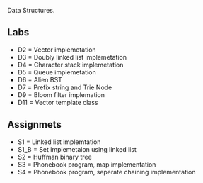 Data Structures.

## Labs
* D2 = Vector implemetation
* D3 = Doubly linked list implemetation
* D4 = Character stack implemetation
* D5 = Queue implemetation
* D6 = Alien BST
* D7 = Prefix string and Trie Node
* D9 = Bloom filter implemation
* D11 = Vector template class
## Assignmets
* S1 = Linked list implemtation
* S1_B = Set implemetaion using linked list
* S2 = Huffman binary tree
* S3 = Phonebook program, map implementation
* S4 = Phonebook program, seperate chaining implementation

